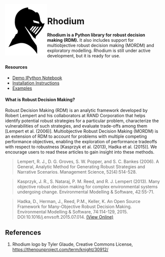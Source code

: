 <img align="left" src="images/logo.png" />

# Rhodium #

**Rhodium is a Python library for robust decision making (RDM).**  It also includes support for
multiobjective robust decision making (MORDM) and exploratory modelling.  Rhodium is still
under active development, but it is ready for use.

#### Resources

* [Demo IPython Notebook](https://gist.github.com/dhadka/a8d7095c98130d8f73bc)
* [Installation Instructions](INSTALL.md)
* [Examples](https://github.com/Project-Platypus/Rhodium/tree/master/examples)

#### What is Robust Decision Making?

Robust Decision Making (RDM) is an analytic framework developed by Robert Lempert and his
collaborators at RAND Corporation that helps identify potential robust strategies for a
particular problem, characterize the vulnerabilities of such strategies, and evaluate
trade-offs among them [Lempert et al. (2006)].  Multiobjective Robust Decision Making (MORDM)
is an extension of RDM to account for problems with multiple competing performance objectives,
enabling the exploration of performance tradeoffs with respect to robustness
[Kasprzyk et al. (2013), Hadka et al. (2015)].  We encourage users to read these articles
to gain insight into these methods.

> Lempert, R. J., D. G. Groves, S. W. Popper, and S. C. Bankes (2006).  A General, Analytic
  Method for Generating Robust Strategies and Narrative Scenarios.  Management Science, 52(4):514-528.

> Kasprzyk, J. R., S. Nataraj, P. M. Reed, and R. J. Lempert (2013).  Many objective robust
  decision making for complex environmental systems undergoing change. Environmental
  Modelling & Software, 42:55-71.

> Hadka, D., Herman, J., Reed, P.M., Keller, K. An Open Source Framework for Many-Objective
  Robust Decision Making. Environmental Modelling & Software, 74:114-129, 2015.
  DOI:10.1016/j.envsoft.2015.07.014. [(View Online)](http://www.sciencedirect.com/science/article/pii/S1364815215300190)

## References

1. Rhodium logo by Tyler Glaude, Creative Commons License, https://thenounproject.com/term/knight/30912/
